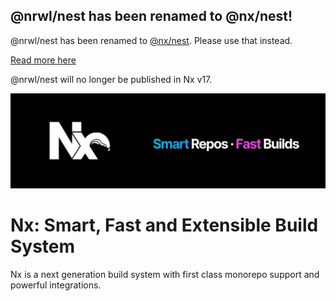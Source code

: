 ## @nrwl/nest has been renamed to @nx/nest!

@nrwl/nest has been renamed to [@nx/nest](https://www.npmjs.com/package/@nx/nest). Please use that instead.

[Read more here](https://nx.dev/recipes/other/rescope)

@nrwl/nest will no longer be published in Nx v17.

<p style="text-align: center;"><img src="https://raw.githubusercontent.com/nrwl/nx/master/images/nx.png" width="600" alt="Nx - Smart, Fast and Extensible Build System"></p>

# Nx: Smart, Fast and Extensible Build System

Nx is a next generation build system with first class monorepo support and powerful integrations.
